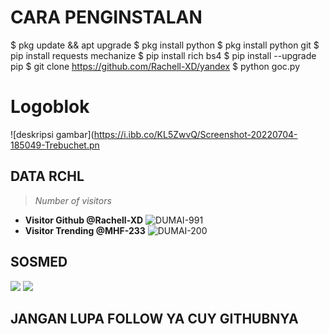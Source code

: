 # CARA PENGINSTALAN

$ pkg update && apt upgrade
$ pkg install python
$ pkg install python git
$ pip install requests mechanize
$ pip install rich bs4
$ pip install --upgrade pip
$ git clone https://github.com/Rachell-XD/yandex
$ python goc.py
# Logoblok
![deskripsi gambar](https://i.ibb.co/KL5ZwvQ/Screenshot-20220704-185049-Trebuchet.pn


## DATA RCHL
>
> *Number of visitors*
* **Visitor Github @Rachell-XD**
![DUMAI-991](https://komarev.com/ghpvc/?username=Dumai-991&color=blue)
* **Visitor Trending @MHF-233**
![DUMAI-200](https://komarev.com/ghpvc/?username=Dumai-200&color=blue)
>
## SOSMED
[![](https://img.shields.io/badge/Github-black?logo=Github&logoColor=black&labelColor=white)](https://github.com/Rachell-XD)
[![](https://img.shields.io/badge/Facebook-blue?logo=Facebook&logoColor=blue&labelColor=white)](https://www.facebook.com/rchellxd)
## JANGAN LUPA FOLLOW YA CUY GITHUBNYA
